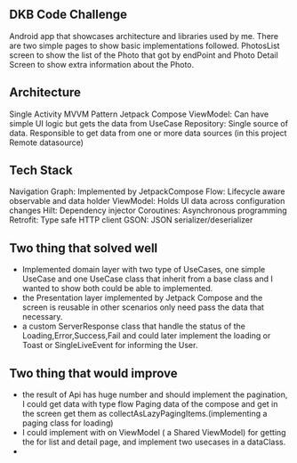 DKB Code Challenge
------------
Android app that showcases architecture and libraries used by me.
There are two simple pages to show basic implementations followed.
PhotosList screen to show the list of the Photo that got by endPoint and Photo Detail Screen to show extra information about the Photo.

Architecture
------------
Single Activity
MVVM Pattern
Jetpack Compose
ViewModel: Can have simple UI logic but gets the data from UseCase
Repository: Single source of data. Responsible to get data from one or more data sources (in this project Remote datasource)

Tech Stack
------------
Navigation Graph: Implemented by JetpackCompose
Flow: Lifecycle aware observable and data holder
ViewModel: Holds UI data across configuration changes
Hilt: Dependency injector
Coroutines: Asynchronous programming
Retrofit: Type safe HTTP client
GSON: JSON serializer/deserializer

Two thing that solved well
------------
  - Implemented domain layer with two type of UseCases, one simple UseCase and one UseCase class that inherit from
    a base class and I wanted to show both could be able to implemented.
  - the Presentation layer implemented by Jetpack Compose and the screen is reusable in other scenarios only need pass
        the data that necessary. 
  - a custom ServerResponse class that handle the status of the Loading,Error,Success,Fail and could later implement 
        the loading or Toast or SingleLiveEvent for informing the User.

Two thing that would improve
------------
   - the result of Api has huge number and should implement the pagination, I could get data with type flow Paging data of the 
        compose and get in the screen get them as collectAsLazyPagingItems.(implementing a paging class for loading)
   - I could implement with on ViewModel ( a Shared ViewModel) for getting the for list and detail page, and implement
        two usecases in a dataClass.
   - 